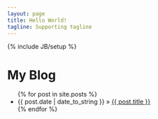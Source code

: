 ```yaml
---
layout: page
title: Hello World!
tagline: Supporting tagline
---
```

{% include JB/setup %}


    
# My Blog



<ul class="posts">
  {% for post in site.posts %}
    <li><span>{{ post.date | date_to_string }}</span> &raquo; <a href="{{ BASE_PATH }}{{ post.url }}">{{ post.title }}</a></li>
  {% endfor %}
</ul>




